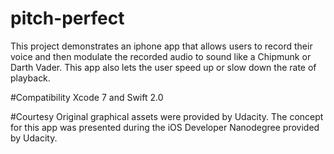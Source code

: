# pitch-perfect

This project demonstrates an iphone app that allows users to record their voice and then modulate the recorded audio to sound like a Chipmunk or Darth Vader. This app also lets the user speed up or slow down the rate of playback.

#Compatibility
Xcode 7 and Swift 2.0

#Courtesy
Original graphical assets were provided by Udacity. The concept for this app was presented during the iOS Developer Nanodegree provided by Udacity.
